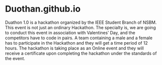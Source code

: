 # Duothan.github.io

Duathon 1.0 is a hackathon organized by the IEEE Student Branch of NSBM. This event is not just an ordinary Hackathon. The specialty is, we are going to conduct this event in association with Valentines’ Day, and the competitors have to code in pairs. A team containing a male and a female has to participate in the Hackathon and they will get a time period of 12 hours. The hackathon is taking place as an Online event and they will receive a certificate upon completing the hackathon under the standards of the event.
